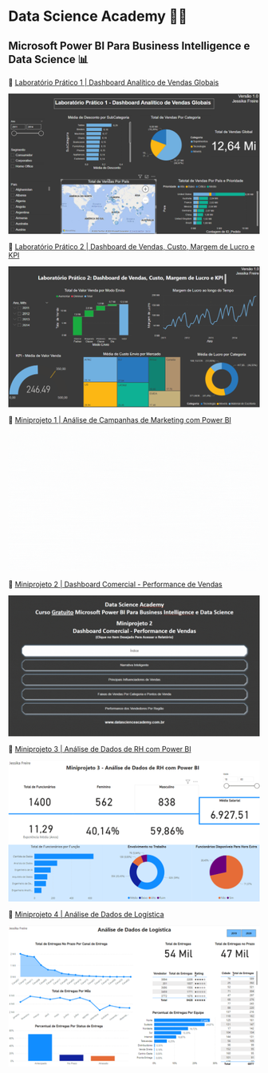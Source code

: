 
# Data Science Academy 👩‍💻  

## Microsoft Power BI Para Business Intelligence e Data Science 📊

🔗 [Laboratório Prático 1 | Dashboard Analítico de Vendas Globais](/LaboratorioPratico1)

![Dashboard Analítico de Vendas Globais](LaboratorioPratico1/Lab1.png)

🔗 [Laboratório Prático 2 | Dashboard de Vendas, Custo, Margem de Lucro e KPI](/LaboratorioPratico2)

![Dashboard de Vendas, Custo, Margem de Lucro e KPI](LaboratorioPratico2/Lab2.png)

🔗 [Miniprojeto 1 | Análise de Campanhas de Marketing com Power BI](/Miniprojeto1)

![Análise de Campanhas de Marketing com Power BI](Miniprojeto1/Miniprojeto1.gif)

🔗 [Miniprojeto 2 | Dashboard Comercial - Performance de Vendas](/Miniprojeto2)

![Dashboard Comercial - Performance de Vendas](Miniprojeto2/Miniprojeto2.gif)

🔗 [Miniprojeto 3 | Análise de Dados de RH com Power BI](/Miniprojeto3)

![Análise de Dados de RH com Power BI](Miniprojeto3/Miniprojeto3.png)

🔗 [Miniprojeto 4 | Análise de Dados de Logística](/Miniprojeto4)

![Análise de Dados de Logística](Miniprojeto4/Miniprojeto4.png)
